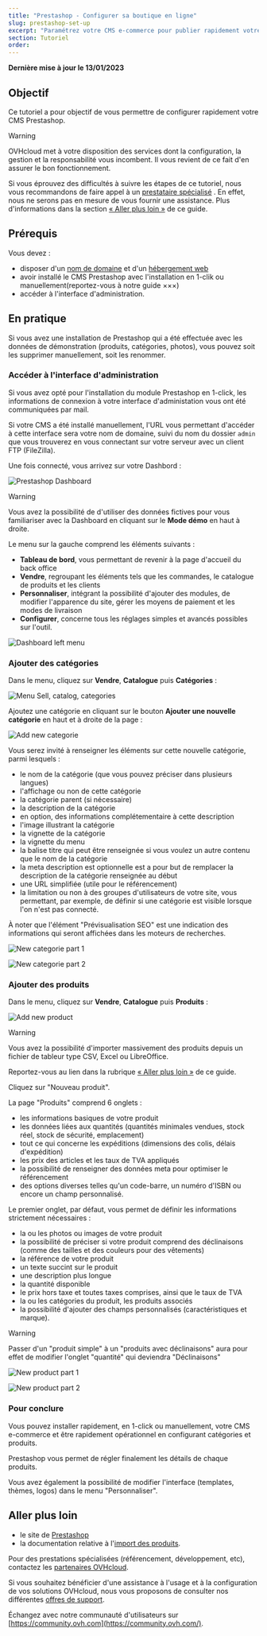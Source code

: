 ```yaml
---
title: "Prestashop - Configurer sa boutique en ligne"
slug: prestashop-set-up
excerpt: "Paramétrez votre CMS e-commerce pour publier rapidement votre site de vente en ligne"
section: Tutoriel
order: 
---
```


**Dernière mise à jour le 13/01/2023**

## Objectif

Ce tutoriel a pour objectif de vous permettre de configurer rapidement votre CMS Prestashop.

> [!warning]
>
> OVHcloud met à votre disposition des services dont la configuration, la gestion et la responsabilité vous incombent. Il vous revient de ce fait d'en assurer le bon fonctionnement.
> 
> Si vous éprouvez des difficultés à suivre les étapes de ce tutoriel, nous vous recommandons de faire appel à un [prestataire spécialisé](https://partner.ovhcloud.com/fr/) . En effet, nous ne serons pas en mesure de vous fournir une assistance. Plus d'informations dans la section [« Aller plus loin »](#go-further) de ce guide.
>

## Prérequis

Vous devez :

- disposer d'un [nom de domaine](https://www.ovhcloud.com/en-gb/domains/) et d'un [hébergement web](https://www.ovhcloud.com/en-gb/web-hosting/)
- avoir installé le CMS Prestashop avec l'installation en 1-clik ou manuellement(reportez-vous à notre guide ×××)
- accéder à l'interface d'administration.

## En pratique

Si vous avez une installation de Prestashop qui a été effectuée avec les données de démonstration (produits, catégories, photos), vous pouvez soit les supprimer manuellement, soit les renommer.

### Accéder à l'interface d'administration

Si vous avez opté pour l'installation du module Prestashop en 1-click, les informations de connexion à votre interface d'administation vous ont été communiquées par mail.

Si votre CMS a été installé manuellement, l'URL vous permettant d'accéder à cette interface sera votre nom de domaine, suivi du nom du dossier `admin` que vous trouverez en vous connectant sur votre serveur avec un client FTP (FileZilla).

Une fois connecté, vous arrivez sur votre Dashbord :

![Prestashop Dashboard](images/prestashop_set_up_1.png)

> [!warning]
>
> Vous avez la possibilité de d'utiliser des données fictives pour vous familiariser avec la Dashboard en cliquant sur le **Mode démo** en haut à droite.
>

Le menu sur la gauche comprend les éléments suivants :

- **Tableau de bord**, vous permettant de revenir à la page d'accueil du back office
- **Vendre**, regroupant les éléments tels que les commandes, le catalogue de produits et les clients
- **Personnaliser**, intégrant la possibilité d'ajouter des modules, de modifier l'apparence du site, gérer les moyens de paiement et les modes de livraison
- **Configurer**, concerne tous les réglages simples et avancés possibles sur l'outil.

![Dashboard left menu](images/prestashop_set_up_2.png)

### Ajouter des catégories

Dans le menu, cliquez sur **Vendre**, **Catalogue** puis **Catégories** :

![Menu Sell, catalog, categories](images/prestashop_set_up_3.png)

Ajoutez une catégorie en cliquant sur le bouton **Ajouter une nouvelle catégorie** en haut et à droite de la page :

![Add new categorie](images/prestashop_set_up_4.png)

Vous serez invité à renseigner les éléments sur cette nouvelle catégorie, parmi lesquels :

- le nom de la catégorie (que vous pouvez préciser dans plusieurs langues)
- l'affichage ou non de cette catégorie
- la catégorie parent (si nécessaire)
- la description de la catégorie
- en option, des informations complétementaire à cette description
- l'image illustrant la catégorie
- la vignette de la catégorie
- la vignette du menu
- la balise titre qui peut être renseignée si vous voulez un autre contenu que le nom de la catégorie
- la meta description est optionnelle est a pour but de remplacer la description de la catégorie renseignée au début
- une URL simplifiée (utile pour le référencement)
- la limitation ou non à des groupes d'utilisateurs de votre site, vous permettant, par exemple, de définir si une catégorie est visible lorsque l'on n'est pas connecté.

À noter que l'élément "Prévisualisation SEO" est une indication des informations qui seront affichées dans les moteurs de recherches.

![New categorie part 1](images/prestashop_set_up_5.png)

![New categorie part 2](images/prestashop_set_up_6.png)

### Ajouter des produits

Dans le menu, cliquez sur **Vendre**, **Catalogue** puis **Produits** :

![Add new product](images/prestashop_set_up_7.png)

> [!warning]
>
> Vous avez la possibilité d'importer massivement des produits depuis un fichier de tableur type CSV, Excel ou LibreOffice.
> 
> Reportez-vous au lien dans la rubrique [« Aller plus loin »](#go-further) de ce guide.
>

Cliquez sur "Nouveau produit".

La page "Produits" comprend 6 onglets :

- les informations basiques de votre produit
- les données liées aux quantités (quantités minimales vendues, stock réel, stock de sécurité, emplacement)
- tout ce qui concerne les expéditions (dimensions des colis, délais d'expédition)
- les prix des articles et les taux de TVA appliqués
- la possibilité de renseigner des données meta pour optimiser le référencement
- des options diverses telles qu'un code-barre, un numéro d'ISBN ou encore un champ personnalisé.

Le premier onglet, par défaut, vous permet de définir les informations strictement nécessaires :

- la ou les photos ou images de votre produit
- la possibilité de préciser si votre produit comprend des déclinaisons (comme des tailles et des couleurs pour des vêtements)
- la référence de votre produit
- un texte succint sur le produit
- une description plus longue
- la quantité disponible
- le prix hors taxe et toutes taxes comprises, ainsi que le taux de TVA
- la ou les catégories du produit, les produits associés
- la possibilité d'ajouter des champs personnalisés (caractéristiques et marque).

> [!warning]
>
> Passer d'un "produit simple" à un "produits avec déclinaisons" aura pour effet de modifier l'onglet "quantité" qui deviendra "Déclinaisons"
>

![New product part 1](images/prestashop_set_up_8.png)

![New product part 2](images/prestashop_set_up_9.png)

### Pour conclure

Vous pouvez installer rapidement, en 1-click ou manuellement, votre CMS e-commerce et être rapidement opérationnel en configurant catégories et produits.

Prestashop vous permet de régler finalement les détails de chaque produits. 

Vous avez également la possibilité de modifier l'interface (templates, thèmes, logos) dans le menu "Personnaliser".


## Aller plus loin

- le site de [Prestashop](https://www.prestashop.com/)
- la documentation relative à l'[import des produits](https://docs.prestashop-project.org/1.7-documentation/user-guide/configuring-shop/advanced-parameters/import).

Pour des prestations spécialisées (référencement, développement, etc), contactez les [partenaires OVHcloud](https://partner.ovhcloud.com/fr/).

Si vous souhaitez bénéficier d'une assistance à l'usage et à la configuration de vos solutions OVHcloud, nous vous proposons de consulter nos différentes [offres de support](https://www.ovhcloud.com/fr/support-levels/).

Échangez avec notre communauté d'utilisateurs sur [https://community.ovh.com](https://community.ovh.com/).
